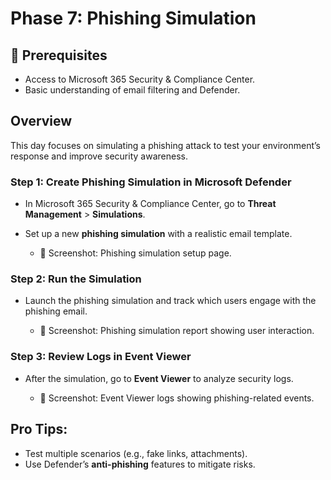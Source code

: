 # Phase 7: Phishing Simulation

## 🧰 Prerequisites
- Access to Microsoft 365 Security & Compliance Center.
- Basic understanding of email filtering and Defender.

## Overview
This day focuses on simulating a phishing attack to test your environment’s response and improve security awareness.

### **Step 1: Create Phishing Simulation in Microsoft Defender**
- In Microsoft 365 Security & Compliance Center, go to **Threat Management** > **Simulations**.
- Set up a new **phishing simulation** with a realistic email template.
  
    - 📸 Screenshot: Phishing simulation setup page.

### **Step 2: Run the Simulation**
- Launch the phishing simulation and track which users engage with the phishing email.
  
    - 📸 Screenshot: Phishing simulation report showing user interaction.

### **Step 3: Review Logs in Event Viewer**
- After the simulation, go to **Event Viewer** to analyze security logs.
  
    - 📸 Screenshot: Event Viewer logs showing phishing-related events.

## Pro Tips:
- Test multiple scenarios (e.g., fake links, attachments).
- Use Defender’s **anti-phishing** features to mitigate risks.


